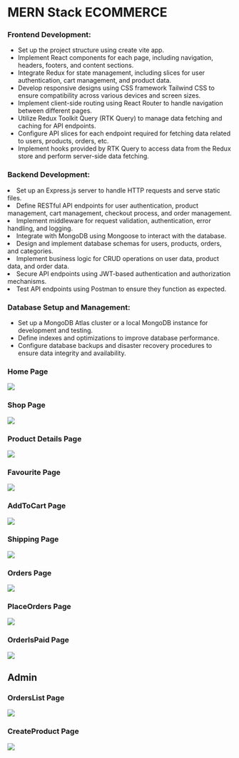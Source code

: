 <h1>MERN Stack ECOMMERCE</h1>

<h3>Frontend Development:</h3>
<ul>
    <li>Set up the project structure using create vite app.</li>
	<li>Implement React components for each page, including navigation, headers, footers, and content sections.</li>
	<li>Integrate Redux for state management, including slices for user authentication, cart management, and product data.</li>
	<li>Develop responsive designs using CSS framework Tailwind CSS to ensure compatibility across various devices and screen sizes.</li>
	<li>Implement client-side routing using React Router to handle navigation between different pages.</li>
	<li>Utilize Redux Toolkit Query (RTK Query) to manage data fetching and caching for API endpoints.</li>
	<li>Configure API slices for each endpoint required for fetching data related to users, products, orders, etc.</li>
	<li>Implement hooks provided by RTK Query to access data from the Redux store and perform server-side data fetching.</li>
</ul>

<h3>Backend Development:</h3>
	<li>Set up an Express.js server to handle HTTP requests and serve static files.</li>
	<li>Define RESTful API endpoints for user authentication, product management, cart management, checkout process, and order management.</li>
	<li>Implement middleware for request validation, authentication, error handling, and logging.</li>
	<li>Integrate with MongoDB using Mongoose to interact with the database.</li>
	<li>Design and implement database schemas for users, products, orders, and categories.</li>
	<li>Implement business logic for CRUD operations on user data, product data, and order data.</li>
	<li>Secure API endpoints using JWT-based authentication and authorization mechanisms.</li>
	<li>Test API endpoints using Postman to ensure they function as expected.</li>
</ul>
<h3>Database Setup and Management: </h3>
<ul>
	<li>Set up a MongoDB Atlas cluster or a local MongoDB instance for development and testing.</li>
	<li>Define indexes and optimizations to improve database performance.</li>
	<li>Configure database backups and disaster recovery procedures to ensure data integrity and availability.</li>
</ul>

<h3>Home Page</h3>
<img src="https://res.cloudinary.com/dxwqpwwrh/image/upload/v1708419404/gitEcomm/Screenshot_2024-02-20_140857_jzjy0y.png">

<h3>Shop Page</h3>
<img src="https://res.cloudinary.com/dxwqpwwrh/image/upload/v1708419404/gitEcomm/Screenshot_2024-02-20_140957_aifsyc.png">

<h3>Product Details Page</h3>
<img src="https://res.cloudinary.com/dxwqpwwrh/image/upload/v1708419405/gitEcomm/Screenshot_2024-02-20_141158_twxgpp.png">

<h3>Favourite Page</h3>
<img src="https://res.cloudinary.com/dxwqpwwrh/image/upload/v1708419404/gitEcomm/Screenshot_2024-02-20_141020_hpsui7.png">

<h3>AddToCart Page</h3>
<img src="https://res.cloudinary.com/dxwqpwwrh/image/upload/v1708419404/gitEcomm/Screenshot_2024-02-20_141213_dywtkn.png">

<h3>Shipping Page</h3>
<img src="https://res.cloudinary.com/dxwqpwwrh/image/upload/v1708419403/gitEcomm/Screenshot_2024-02-20_141301_qocfyu.png">

<h3>Orders Page</h3>
<img src="https://res.cloudinary.com/dxwqpwwrh/image/upload/v1708419404/gitEcomm/Screenshot_2024-02-20_141622_lu6n3k.png">

<h3>PlaceOrders Page</h3>
<img src="https://res.cloudinary.com/dxwqpwwrh/image/upload/v1708419405/gitEcomm/Screenshot_2024-02-20_141645_ns9acz.png">

<h3>OrderIsPaid Page</h3>
<img src="https://res.cloudinary.com/dxwqpwwrh/image/upload/v1708419404/gitEcomm/Screenshot_2024-02-20_141805_ahtezz.png">

<h2>Admin</h2>

<h3>OrdersList Page</h3>
<img src="https://res.cloudinary.com/dxwqpwwrh/image/upload/v1708419405/gitEcomm/Screenshot_2024-02-20_141921_bo9yaa.png">

<h3>CreateProduct Page</h3>
<img src="https://res.cloudinary.com/dxwqpwwrh/image/upload/v1708419403/gitEcomm/Screenshot_2024-02-20_140409_gna5lh.png">
